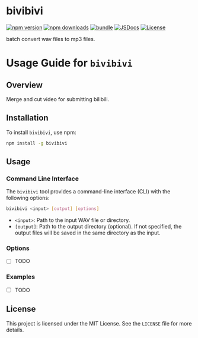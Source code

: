 # bivibivi

[![npm version][npm-version-src]][npm-version-href]
[![npm downloads][npm-downloads-src]][npm-downloads-href]
[![bundle][bundle-src]][bundle-href]
[![JSDocs][jsdocs-src]][jsdocs-href]
[![License][license-src]][license-href]

batch convert wav files to mp3 files.

<!-- Badges -->

[npm-version-src]: https://img.shields.io/npm/v/bivibivi?style=flat&colorA=080f12&colorB=1fa669
[npm-version-href]: https://npmjs.com/package/bivibivi
[npm-downloads-src]: https://img.shields.io/npm/dm/bivibivi?style=flat&colorA=080f12&colorB=1fa669
[npm-downloads-href]: https://npmjs.com/package/bivibivi
[bundle-src]: https://img.shields.io/bundlephobia/minzip/bivibivi?style=flat&colorA=080f12&colorB=1fa669&label=minzip
[bundle-href]: https://bundlephobia.com/result?p=bivibivi
[license-src]: https://img.shields.io/github/license/gweesin/bivibivi.svg?style=flat&colorA=080f12&colorB=1fa669
[license-href]: https://github.com/gweesin/bivibivi/blob/main/LICENSE
[jsdocs-src]: https://img.shields.io/badge/jsdocs-reference-080f12?style=flat&colorA=080f12&colorB=1fa669
[jsdocs-href]: https://www.jsdocs.io/package/bivibivi

# Usage Guide for `bivibivi`

## Overview

Merge and cut video for submitting bilibili.

## Installation

To install `bivibivi`, use npm:

```sh
npm install -g bivibivi
```

## Usage

### Command Line Interface

The `bivibivi` tool provides a command-line interface (CLI) with the following options:

```sh
bivibivi <input> [output] [options]
```

- `<input>`: Path to the input WAV file or directory.
- `[output]`: Path to the output directory (optional). If not specified, the output files will be saved in the same directory as the input.

### Options

- [ ] TODO

### Examples

- [ ] TODO

## License

This project is licensed under the MIT License. See the `LICENSE` file for more details.
